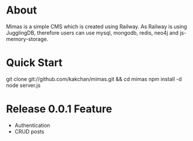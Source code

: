 # About
Mimas is a simple CMS which is created using Railway. As Railway is using JugglingDB, therefore users can use mysql, mongodb, redis, neo4j and js-memory-storage.

# Quick Start
  git clone git://github.com/kakchan/mimas.git && cd mimas
  npm install -d
  node server.js

# Release 0.0.1 Feature
   - Authentication
   - CRUD posts